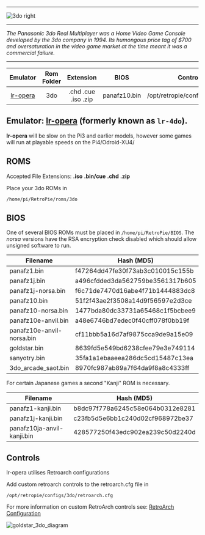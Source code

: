 ***

![3do right](https://cloud.githubusercontent.com/assets/10035308/12186059/8d7ec76a-b55c-11e5-9231-b0c561de271c.png)

***
_The Panasonic 3do Real Multiplayer was a Home Video Game Console developed by the 3do company in 1994. Its humongous price tag of $700 and oversaturation in the video game market at the time meant it was a commercial failure._

***

| Emulator | Rom Folder | Extension | BIOS |  Controller Config |
| :---: | :---: | :---: | :---: | :---: |
| [lr-opera](https://github.com/libretro/opera-libretro) | 3do  | .chd .cue .iso .zip | panafz10.bin | /opt/retropie/configs/3do/retroarch.cfg |

## Emulator: [lr-opera](https://github.com/libretro/opera-libretro) (formerly known as `lr-4do`).

**lr-opera** will be slow on the Pi3 and earlier models, however some games will run at playable speeds on the Pi4/Odroid-XU4/

## ROMS
Accepted File Extensions: **.iso** **.bin/cue** **.chd** **.zip**

Place your 3do ROMs in
```
/home/pi/RetroPie/roms/3do
```
## BIOS

One of several BIOS ROMs must be placed in `/home/pi/RetroPie/BIOS`. The _norsa_ versions have the RSA encryption check disabled which should allow unsigned software to run.

| Filename                  | Hash (MD5)                       |
| ------------------------- | -------------------------------- |
| panafz1.bin               | f47264dd47fe30f73ab3c010015c155b |
| panafz1j.bin              | a496cfdded3da562759be3561317b605 |
| panafz1j-norsa.bin        | f6c71de7470d16abe4f71b1444883dc8 |
| panafz10.bin              | 51f2f43ae2f3508a14d9f56597e2d3ce |
| panafz10-norsa.bin        | 1477bda80dc33731a65468c1f5bcbee9 |
| panafz10e-anvil.bin       | a48e6746bd7edec0f40cff078f0bb19f |
| panafz10e-anvil-norsa.bin | cf11bbb5a16d7af9875cca9de9a15e09 |
| goldstar.bin              | 8639fd5e549bd6238cfee79e3e749114 |
| sanyotry.bin              | 35fa1a1ebaaeea286dc5cd15487c13ea |
| 3do_arcade_saot.bin       | 8970fc987ab89a7f64da9f8a8c4333ff |

For certain Japanese games a second "Kanji" ROM is necessary.

| Filename                   | Hash (MD5)                       |
| -------------------------- | -------------------------------- |
| panafz1-kanji.bin          | b8dc97f778a6245c58e064b0312e8281 |
| panafz1j-kanji.bin         | c23fb5d5e6bb1c240d02cf968972be37 |
| panafz10ja-anvil-kanji.bin | 428577250f43edc902ea239c50d2240d |


## Controls

lr-opera utilises Retroarch configurations

Add custom retroarch controls to the retroarch.cfg file in

```shell
/opt/retropie/configs/3do/retroarch.cfg
```
For more information on custom RetroArch controls see: [RetroArch Configuration](RetroArch-Configuration)

![goldstar_3do_diagram](https://cloud.githubusercontent.com/assets/10035308/16599643/7f450bd6-42c0-11e6-84d7-9cc0944e7b01.png)
